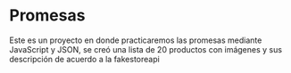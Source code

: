 # Promesas
Este es un proyecto en donde practicaremos las promesas mediante JavaScript y JSON, se creó una lista de 20 productos con imágenes y sus descripción de acuerdo a la fakestoreapi
